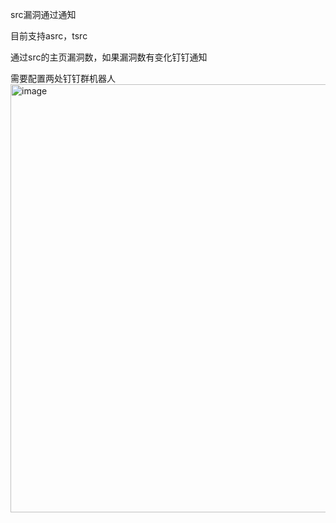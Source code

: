src漏洞通过通知

目前支持asrc，tsrc

通过src的主页漏洞数，如果漏洞数有变化钉钉通知

需要配置两处钉钉群机器人
<img width="685" alt="image" src="https://user-images.githubusercontent.com/90015694/205229124-ef1fa2db-840c-490b-b85d-d1fbdf46e3b1.png">
